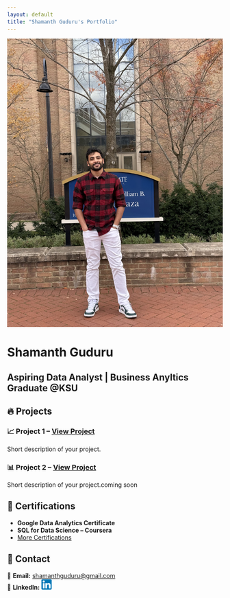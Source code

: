 ```yaml
---
layout: default
title: "Shamanth Guduru's Portfolio"
---
```


<div class="hero">
    <img src="assets/images/Profilepic.jpg" class="profile-pic">
    <h1>Shamanth Guduru</h1>
    <h2>Aspiring Data Analyst | Business Anyltics Graduate @KSU</h2>
</div>

## 🔥 Projects
### 📈 **Project 1** – [View Project](#)
Short description of your project.

### 📊 **Project 2** – [View Project](#)
Short description of your project.coming 
soon

<h2>📜 Certifications</h2>
<ul>
    <li><strong>Google Data Analytics Certificate</strong></li>
    <li><strong>SQL for Data Science – Coursera</strong></li>
    <li><a href="{{ '/certifications/' | relative_url }}">More Certifications</a></li>

</ul>


## 📩 Contact
📧 **Email:** [shamanthguduru@gmail.com](mailto:shamanthguduru@gmail.com)  
🔗 **LinkedIn:** [![LinkedIn](assets/images/linkedin.png)](https://www.linkedin.com/in/shamanth-guduru/)  
